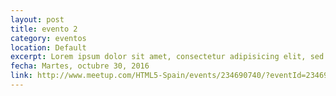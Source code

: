 ```yaml
---
layout: post
title: evento 2
category: eventos
location: Default
excerpt: Lorem ipsum dolor sit amet, consectetur adipisicing elit, sed do eiusmod tempor incididunt ut labore et dolore magna aliqua. Ut enim ad minim veniam, quis nostrud exercitation ullamco laboris nisi ut aliquip ex ea commodo consequat.
fecha: Martes, octubre 30, 2016
link: http://www.meetup.com/HTML5-Spain/events/234690740/?eventId=234690740&chapter_analytics_code=UA-84827656-1
---
```

